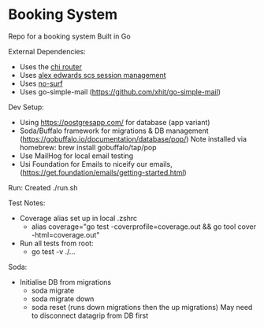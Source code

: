 # Booking System

Repo for a booking system Built in Go


External Dependencies:
- Uses the [chi router](https://github.com/go-chi/chi)
- Uses [alex edwards scs session management](https://github.com/alexedwards/scs)
- Uses [no-surf](https://github.com/justinas/nosurf)
- Uses go-simple-mail (https://github.com/xhit/go-simple-mail)

Dev Setup:
- Using https://postgresapp.com/ for database (app variant)
- Soda/Buffalo framework for migrations & DB management (https://gobuffalo.io/documentation/database/pop/)
  Note installed via homebrew: brew install gobuffalo/tap/pop
- Use MailHog for local email testing 
- Usi Foundation for Emails to niceify our emails, (https://get.foundation/emails/getting-started.html)

Run:
Created ./run.sh

Test Notes:
- Coverage alias set up in local .zshrc 
  - alias coverage="go test -coverprofile=coverage.out && go tool cover -html=coverage.out"
- Run all tests from root:
  - go test -v ./...



Soda:
- Initialise DB from migrations
  - soda migrate
  - soda migrate down
  - soda reset (runs down migrations then the up migrations) May need to disconnect datagrip from DB first
